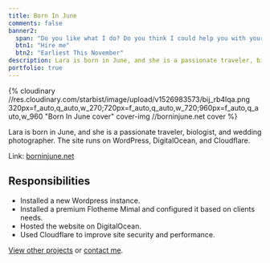 ```yaml
---
title: Born In June
comments: false
banner2:
  span: "Do you like what I do? Do you think I could help you with your project?"
  btn1: "Hire me"
  btn2: "Earliest This November"
description: Lara is born in June, and she is a passionate traveler, biologist, and wedding photographer. The site runs on WordPress, DigitalOcean, and Cloudflare.
portfolio: true
---
```


{% cloudinary //res.cloudinary.com/starbist/image/upload/v1526983573/bij_rb4lqa.png 320px=f_auto,q_auto,w_270;720px=f_auto,q_auto,w_720;960px=f_auto,q_auto,w_960 "Born In June cover" cover-img //borninjune.net cover %}

Lara is born in June, and she is a passionate traveler, biologist, and wedding photographer. The site runs on WordPress, DigitalOcean, and Cloudflare.

Link: [borninjune.net](//borninjune.net)

## Responsibilities

- Installed a new Wordpress instance.
- Installed a premium Flotheme Mimal and configured it based on clients needs.
- Hosted the website on DigitalOcean.
- Used Cloudflare to improve site security and performance.

[View other projects](/portfolio/) or [contact me](/about-me/).

